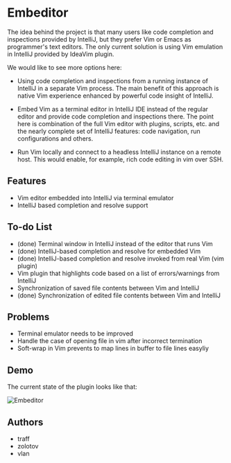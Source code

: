 Embeditor
=========

The idea behind the project is that many users like code completion and
inspections provided by IntelliJ, but they prefer Vim or Emacs as programmer's
text editors. The only current solution is using Vim emulation in IntelliJ
provided by IdeaVim plugin.

We would like to see more options here:

* Using code completion and inspections from a running instance of IntelliJ in
  a separate Vim process. The main benefit of this approach is native Vim
  experience enhanced by powerful code insight of IntelliJ.

* Embed Vim as a terminal editor in IntelliJ IDE instead of the regular editor
  and provide code completion and inspections there. The point here is
  combination of the full Vim editor with plugins, scripts,
  etc. and the nearly complete set of IntelliJ features: code navigation,
  run configurations and others.

* Run Vim locally and connect to a headless IntelliJ instance on a remote host.
  This would enable, for example, rich code editing in vim over SSH.


Features
--------

* Vim editor embedded into IntelliJ via terminal emulator
* IntelliJ based completion and resolve support

To-do List
----------

* (done) Terminal window in IntelliJ instead of the editor that runs Vim
* (done) IntelliJ-based completion and resolve for embedded Vim
* (done) IntelliJ-based completion and resolve invoked from real Vim (vim plugin)
* Vim plugin that highlights code based on a list of errors/warnings from IntelliJ
* Synchronization of saved file contents between Vim and IntelliJ
* (done) Synchronization of edited file contents between Vim and IntelliJ

Problems
--------

* Terminal emulator needs to be improved
* Handle the case of opening file in vim after incorrect termination
* Soft-wrap in Vim prevents to map lines in buffer to file lines easyliy


Demo
----

The current state of the plugin looks like that:

![Embeditor](https://github.com/JetBrains/hackathon-Embeditor/raw/master/embeditor/doc/embeditor.png)


Authors
-------

* traff
* zolotov
* vlan
